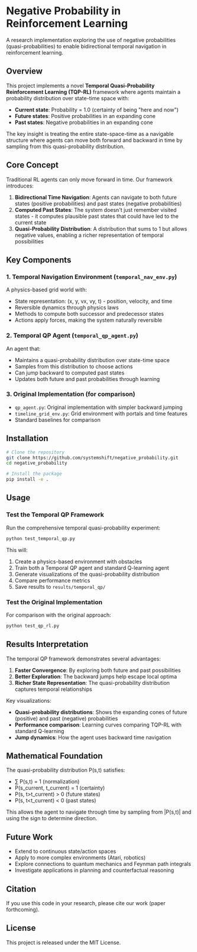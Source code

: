 # Negative Probability in Reinforcement Learning

A research implementation exploring the use of negative probabilities (quasi-probabilities) to enable bidirectional temporal navigation in reinforcement learning.

## Overview

This project implements a novel **Temporal Quasi-Probability Reinforcement Learning (TQP-RL)** framework where agents maintain a probability distribution over state-time space with:

- **Current state**: Probability = 1.0 (certainty of being "here and now")
- **Future states**: Positive probabilities in an expanding cone
- **Past states**: Negative probabilities in an expanding cone

The key insight is treating the entire state-space-time as a navigable structure where agents can move both forward and backward in time by sampling from this quasi-probability distribution.

## Core Concept

Traditional RL agents can only move forward in time. Our framework introduces:

1. **Bidirectional Time Navigation**: Agents can navigate to both future states (positive probabilities) and past states (negative probabilities)
2. **Computed Past States**: The system doesn't just remember visited states - it computes plausible past states that could have led to the current state
3. **Quasi-Probability Distribution**: A distribution that sums to 1 but allows negative values, enabling a richer representation of temporal possibilities

## Key Components

### 1. Temporal Navigation Environment (`temporal_nav_env.py`)
A physics-based grid world with:
- State representation: (x, y, vx, vy, t) - position, velocity, and time
- Reversible dynamics through physics laws
- Methods to compute both successor and predecessor states
- Actions apply forces, making the system naturally reversible

### 2. Temporal QP Agent (`temporal_qp_agent.py`)
An agent that:
- Maintains a quasi-probability distribution over state-time space
- Samples from this distribution to choose actions
- Can jump backward to computed past states
- Updates both future and past probabilities through learning

### 3. Original Implementation (for comparison)
- `qp_agent.py`: Original implementation with simpler backward jumping
- `timeline_grid_env.py`: Grid environment with portals and time features
- Standard baselines for comparison

## Installation

```bash
# Clone the repository
git clone https://github.com/systemshift/negative_probability.git
cd negative_probability

# Install the package
pip install -e .
```

## Usage

### Test the Temporal QP Framework

Run the comprehensive temporal quasi-probability experiment:

```bash
python test_temporal_qp.py
```

This will:
1. Create a physics-based environment with obstacles
2. Train both a Temporal QP agent and standard Q-learning agent
3. Generate visualizations of the quasi-probability distribution
4. Compare performance metrics
5. Save results to `results/temporal_qp/`

### Test the Original Implementation

For comparison with the original approach:

```bash
python test_qp_rl.py
```

## Results Interpretation

The temporal QP framework demonstrates several advantages:

1. **Faster Convergence**: By exploring both future and past possibilities
2. **Better Exploration**: The backward jumps help escape local optima
3. **Richer State Representation**: The quasi-probability distribution captures temporal relationships

Key visualizations:
- **Quasi-probability distributions**: Shows the expanding cones of future (positive) and past (negative) probabilities
- **Performance comparison**: Learning curves comparing TQP-RL with standard Q-learning
- **Jump dynamics**: How the agent uses backward time navigation

## Mathematical Foundation

The quasi-probability distribution P(s,t) satisfies:
- ∑ P(s,t) = 1 (normalization)
- P(s_current, t_current) = 1 (certainty)
- P(s, t>t_current) > 0 (future states)
- P(s, t<t_current) < 0 (past states)

This allows the agent to navigate through time by sampling from |P(s,t)| and using the sign to determine direction.

## Future Work

- Extend to continuous state/action spaces
- Apply to more complex environments (Atari, robotics)
- Explore connections to quantum mechanics and Feynman path integrals
- Investigate applications in planning and counterfactual reasoning

## Citation

If you use this code in your research, please cite our work (paper forthcoming).

## License

This project is released under the MIT License.
